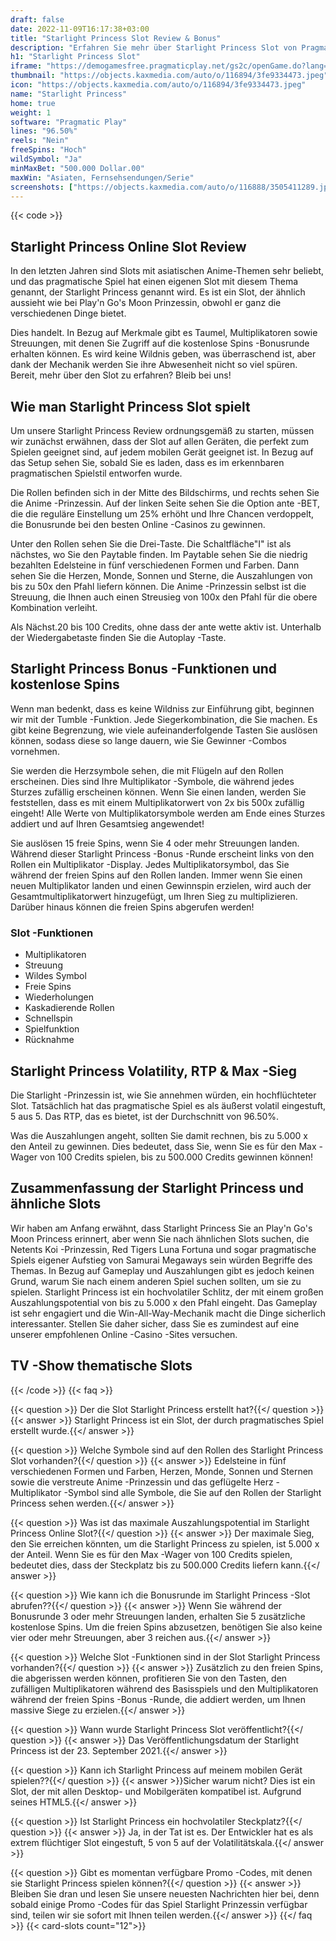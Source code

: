 ```yaml
---
draft: false
date: 2022-11-09T16:17:38+03:00
title: "Starlight Princess Slot Review & Bonus"
description: "Erfahren Sie mehr über Starlight Princess Slot von Pragmatic Plays Funktionen, Volatilität, RTP, Auszahlungen und erhalten Sie kostenlose Spins und Boni von den besten Online -Casinos!"
h1: "Starlight Princess Slot"
iframe: "https://demogamesfree.pragmaticplay.net/gs2c/openGame.do?lang=en&cur=EUR&gameSymbol=vs20starlight"
thumbnail: "https://objects.kaxmedia.com/auto/o/116894/3fe9334473.jpeg"
icon: "https://objects.kaxmedia.com/auto/o/116894/3fe9334473.jpeg"
name: "Starlight Princess"
home: true
weight: 1
software: "Pragmatic Play"
lines: "96.50%"
reels: "Nein"
freeSpins: "Hoch"
wildSymbol: "Ja"
minMaxBet: "500.000 Dollar.00"
maxWin: "Asiaten, Fernsehsendungen/Serie"
screenshots: ["https://objects.kaxmedia.com/auto/o/116888/3505411289.jpeg"]
---
```


{{< code >}}<h2>Starlight Princess Online Slot Review</h2><p>In den letzten Jahren sind Slots mit asiatischen Anime-Themen sehr beliebt, und das pragmatische Spiel hat einen eigenen Slot mit diesem Thema genannt, der Starlight Princess genannt wird. Es ist ein Slot, der ähnlich aussieht wie bei Play'n Go's Moon Prinzessin, obwohl er ganz die verschiedenen Dinge bietet.</p><p>Dies handelt. In Bezug auf Merkmale gibt es Taumel, Multiplikatoren sowie Streuungen, mit denen Sie Zugriff auf die kostenlose Spins -Bonusrunde erhalten können. Es wird keine Wildnis geben, was überraschend ist, aber dank der Mechanik werden Sie ihre Abwesenheit nicht so viel spüren. Bereit, mehr über den Slot zu erfahren? Bleib bei uns!</p><h2>Wie man Starlight Princess Slot spielt</h2><p>Um unsere Starlight Princess Review ordnungsgemäß zu starten, müssen wir zunächst erwähnen, dass der Slot auf allen Geräten, die perfekt zum Spielen geeignet sind, auf jedem mobilen Gerät geeignet ist. In Bezug auf das Setup sehen Sie, sobald Sie es laden, dass es im erkennbaren pragmatischen Spielstil entworfen wurde.</p><p>Die Rollen befinden sich in der Mitte des Bildschirms, und rechts sehen Sie die Anime -Prinzessin. Auf der linken Seite sehen Sie die Option ante -BET, die die reguläre Einstellung um 25% erhöht und Ihre Chancen verdoppelt, die Bonusrunde bei den besten Online -Casinos zu gewinnen.</p><p>Unter den Rollen sehen Sie die Drei-Taste. Die Schaltfläche"I" ist als nächstes, wo Sie den Paytable finden. Im Paytable sehen Sie die niedrig bezahlten Edelsteine in fünf verschiedenen Formen und Farben. Dann sehen Sie die Herzen, Monde, Sonnen und Sterne, die Auszahlungen von bis zu 50x den Pfahl liefern können. Die Anime -Prinzessin selbst ist die Streuung, die Ihnen auch einen Streusieg von 100x den Pfahl für die obere Kombination verleiht.</p><p>Als Nächst.20 bis 100 Credits, ohne dass der ante wette aktiv ist. Unterhalb der Wiedergabetaste finden Sie die Autoplay -Taste.</p><h2>Starlight Princess Bonus -Funktionen und kostenlose Spins</h2><p>Wenn man bedenkt, dass es keine Wildniss zur Einführung gibt, beginnen wir mit der Tumble -Funktion. Jede Siegerkombination, die Sie machen. Es gibt keine Begrenzung, wie viele aufeinanderfolgende Tasten Sie auslösen können, sodass diese so lange dauern, wie Sie Gewinner -Combos vornehmen.</p><p>Sie werden die Herzsymbole sehen, die mit Flügeln auf den Rollen erscheinen. Dies sind Ihre Multiplikator -Symbole, die während jedes Sturzes zufällig erscheinen können. Wenn Sie einen landen, werden Sie feststellen, dass es mit einem Multiplikatorwert von 2x bis 500x zufällig eingeht! Alle Werte von Multiplikatorsymbole werden am Ende eines Sturzes addiert und auf Ihren Gesamtsieg angewendet!</p><p>Sie auslösen 15 freie Spins, wenn Sie 4 oder mehr Streuungen landen. Während dieser Starlight Princess -Bonus -Runde erscheint links von den Rollen ein Multiplikator -Display. Jedes Multiplikatorsymbol, das Sie während der freien Spins auf den Rollen landen. Immer wenn Sie einen neuen Multiplikator landen und einen Gewinnspin erzielen, wird auch der Gesamtmultiplikatorwert hinzugefügt, um Ihren Sieg zu multiplizieren. Darüber hinaus können die freien Spins abgerufen werden!</p><h3>
Slot -Funktionen</h3><ul>
<li></span>
Multiplikatoren</li>
<li></span>
Streuung</li>
<li></span>
Wildes Symbol</li>
<li></span>
Freie Spins</li>
<li></span>
Wiederholungen</li>
<li></span>
Kaskadierende Rollen</li>
<li></span>
Schnellspin</li>
<li></span>
Spielfunktion</li>
<li></span>
Rücknahme</li></ul><h2>Starlight Princess Volatility, RTP & Max -Sieg</h2><p>Die Starlight -Prinzessin ist, wie Sie annehmen würden, ein hochflüchteter Slot. Tatsächlich hat das pragmatische Spiel es als äußerst volatil eingestuft, 5 aus 5. Das RTP, das es bietet, ist der Durchschnitt von 96.50%.</p><p>Was die Auszahlungen angeht, sollten Sie damit rechnen, bis zu 5.000 x den Anteil zu gewinnen. Dies bedeutet, dass Sie, wenn Sie es für den Max -Wager von 100 Credits spielen, bis zu 500.000 Credits gewinnen können!</p><h2>Zusammenfassung der Starlight Princess und ähnliche Slots</h2><p>Wir haben am Anfang erwähnt, dass Starlight Princess Sie an Play'n Go's Moon Princess erinnert, aber wenn Sie nach ähnlichen Slots suchen, die Netents Koi -Prinzessin, Red Tigers Luna Fortuna und sogar pragmatische Spiels eigener Aufstieg von Samurai Megaways sein würden Begriffe des Themas. In Bezug auf Gameplay und Auszahlungen gibt es jedoch keinen Grund, warum Sie nach einem anderen Spiel suchen sollten, um sie zu spielen. Starlight Princess ist ein hochvolatiler Schlitz, der mit einem großen Auszahlungspotential von bis zu 5.000 x den Pfahl eingeht. Das Gameplay ist sehr engagiert und die Win-All-Way-Mechanik macht die Dinge sicherlich interessanter. Stellen Sie daher sicher, dass Sie es zumindest auf eine unserer empfohlenen Online -Casino -Sites versuchen.</p><h2>TV -Show thematische Slots</h2>
{{< /code >}}
{{< faq >}}

{{< question >}} Der die Slot Starlight Princess erstellt hat?{{</ question >}}
{{< answer >}} Starlight Princess ist ein Slot, der durch pragmatisches Spiel erstellt wurde.{{</ answer >}}

{{< question >}} Welche Symbole sind auf den Rollen des Starlight Princess Slot vorhanden?{{</ question >}}
{{< answer >}} Edelsteine in fünf verschiedenen Formen und Farben, Herzen, Monde, Sonnen und Sternen sowie die verstreute Anime -Prinzessin und das geflügelte Herz -Multiplikator -Symbol sind alle Symbole, die Sie auf den Rollen der Starlight Princess sehen werden.{{</ answer >}}

{{< question >}} Was ist das maximale Auszahlungspotential im Starlight Princess Online Slot?{{</ question >}}
{{< answer >}} Der maximale Sieg, den Sie erreichen könnten, um die Starlight Princess zu spielen, ist 5.000 x der Anteil. Wenn Sie es für den Max -Wager von 100 Credits spielen, bedeutet dies, dass der Steckplatz bis zu 500.000 Credits liefern kann.{{</ answer >}}

{{< question >}} Wie kann ich die Bonusrunde im Starlight Princess -Slot abrufen??{{</ question >}}
{{< answer >}} Wenn Sie während der Bonusrunde 3 oder mehr Streuungen landen, erhalten Sie 5 zusätzliche kostenlose Spins. Um die freien Spins abzusetzen, benötigen Sie also keine vier oder mehr Streuungen, aber 3 reichen aus.{{</ answer >}}

{{< question >}} Welche Slot -Funktionen sind in der Slot Starlight Princess vorhanden?{{</ question >}}
{{< answer >}} Zusätzlich zu den freien Spins, die abgerissen werden können, profitieren Sie von den Tasten, den zufälligen Multiplikatoren während des Basisspiels und den Multiplikatoren während der freien Spins -Bonus -Runde, die addiert werden, um Ihnen massive Siege zu erzielen.{{</ answer >}}

{{< question >}} Wann wurde Starlight Princess Slot veröffentlicht?{{</ question >}}
{{< answer >}} Das Veröffentlichungsdatum der Starlight Princess ist der 23. September 2021.{{</ answer >}}

{{< question >}} Kann ich Starlight Princess auf meinem mobilen Gerät spielen??{{</ question >}}
{{< answer >}}Sicher warum nicht? Dies ist ein Slot, der mit allen Desktop- und Mobilgeräten kompatibel ist. Aufgrund seines HTML5.{{</ answer >}}

{{< question >}} Ist Starlight Princess ein hochvolatiler Steckplatz?{{</ question >}}
{{< answer >}} Ja, in der Tat ist es. Der Entwickler hat es als extrem flüchtiger Slot eingestuft, 5 von 5 auf der Volatilitätskala.{{</ answer >}}

{{< question >}} Gibt es momentan verfügbare Promo -Codes, mit denen sie Starlight Princess spielen können?{{</ question >}}
{{< answer >}} Bleiben Sie dran und lesen Sie unsere neuesten Nachrichten hier bei, denn sobald einige Promo -Codes für das Spiel Starlight Prinzessin verfügbar sind, teilen wir sie sofort mit Ihnen teilen werden.{{</ answer >}}
{{</ faq >}}
{{< card-slots count="12">}}
